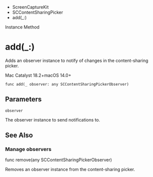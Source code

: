 

- ScreenCaptureKit
- SCContentSharingPicker
-  add(\_:) 

Instance Method

# add(\_:)

Adds an observer instance to notify of changes in the content-sharing picker.

Mac Catalyst 18.2+macOS 14.0+

``` source
func add(_ observer: any SCContentSharingPickerObserver)
```

## Parameters 

`observer`  

The observer instance to send notifications to.

## See Also

### Manage observers

func remove(any SCContentSharingPickerObserver)

Removes an observer instance from the content-sharing picker.

